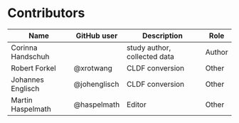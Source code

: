 # Contributors

Name | GitHub user | Description | Role
--- | --- | --- | ---
Corinna Handschuh | | study author, collected data | Author
Robert Forkel | @xrotwang | CLDF conversion | Other
Johannes Englisch | @johenglisch | CLDF conversion | Other
Martin Haspelmath | @haspelmath | Editor | Other
 
